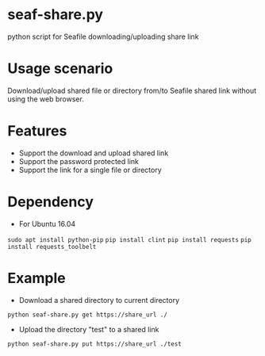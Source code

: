 # seaf-share.py
python script for Seafile downloading/uploading share link

# Usage scenario
Download/upload shared file or directory from/to Seafile shared link without using the web browser. 

# Features
- Support the download and upload shared link
- Support the password protected link
- Support the link for a single file or directory

# Dependency
- For Ubuntu 16.04

``sudo apt install python-pip``
``pip install clint``
``pip install requests``
``pip install requests_toolbelt``

# Example
- Download a shared directory to current directory

``python seaf-share.py get https://share_url ./``
- Upload the directory "test" to a shared link

``python seaf-share.py put https://share_url ./test``

